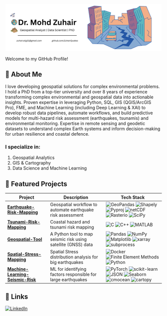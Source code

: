 ![Greetings! I am Mohd Zuhair](github-profile.png)

Welcome to my GitHub Profile!

## 🚀 About Me

I love developing geospatial solutions for complex environmental problems. I hold a PhD from a top-tier university and over 8 years of experience transforming complex environmental and geospatial data into actionable insights. Proven expertise in leveraging Python, SQL, GIS (QGIS/ArcGIS Pro), FME, and Machine Learning (including Deep Learning & XAI) to develop robust data pipelines, automate workflows, and build predictive models for multi-hazard risk assessment (earthquakes, tsunamis) and environmental monitoring. Expertise in remote sensing and geodetic datasets to understand complex Earth systems and inform decision-making for urban resilience and coastal defence.

### I specialize in:
1. Geospatial Analytics
2. GIS & Cartography
3. Data Science and Machine Learning

## 🔧 Featured Projects

| Project | Description | Tech Stack |
|---------|-------------|------------|
| [**Earthquake-Risk-Mapping**](https://github.com/ZuhairQuakes/StrainSeis-Correlation) | Geospatial workflow to automate earthquake risk assessment | ![GeoPandas](https://img.shields.io/badge/-GeoPandas-green?logo=geopandas&logoColor=white) ![Shapely](https://img.shields.io/badge/-Shapely-3178C6?logo=shapely&logoColor=white) ![Pyproj](https://img.shields.io/badge/-Pyproj-00457C?logo=proj&logoColor=white) ![netCDF](https://img.shields.io/badge/-netCDF-1D70B8?logo=unidata&logoColor=white) ![Rasterio](https://img.shields.io/badge/-Rasterio-6F4E37?logo=python&logoColor=white) ![SciPy](https://img.shields.io/badge/-SciPy-8CAAE6?logo=scipy&logoColor=white)
| [**Tsunami-Risk-Mapping**](https://github.com/ZuhairQuakes/Coastal-hazard-mapping) | Coastal hazard and tsunami risk mapping | ![C](https://img.shields.io/badge/-C-A8B9CC?logo=c&logoColor=white) ![C++](https://img.shields.io/badge/-C++-00599C?logo=c%2B%2B&logoColor=white) ![MATLAB](https://img.shields.io/badge/-MATLAB-0076A8?logo=mathworks&)
| [**Geospatial-Tool**](https://github.com/ZuhairQuakes/InSAR-GPS-StrainCalc/tree/main) | A Python tool to map seismic risk using satellite (GNSS) data | ![Pandas](https://img.shields.io/badge/-Pandas-150458?logo=pandas&logoColor=white) ![NumPy](https://img.shields.io/badge/-NumPy-013243?logo=numpy&logoColor=white) ![Matplotlib](https://img.shields.io/badge/-Matplotlib-008080?logo=matplotlib&logoColor=white) ![xarray](https://img.shields.io/badge/-xarray-0769AD?logo=python&logoColor=white) ![subprocess](https://img.shields.io/badge/-subprocess-4EAA25?logo=gnu-bash&logoColor=white)
| [**Spatial-Stress-Mapping**](https://github.com/ZuhairQuakes/GeoModel-HPC) | Spatial Stress distribution analysis for big earthquakes | ![Docker](https://img.shields.io/badge/-Docker-2496ED?logo=docker&logoColor=white) ![Finite Element Methods](https://img.shields.io/badge/-Finite%20Element%20Methods-8A2BE2?logo=python&logoColor=white) ![Python](https://img.shields.io/badge/-Python-3776AB?logo=python&logoColor=white)
| [**Machine-Learning-Seismic-Risk**](https://github.com/ZuhairQuakes/AI-Fault-Classification) | ML for identifying factors responsible for large earthquakes  | ![PyTorch](https://img.shields.io/badge/-PyTorch-red?logo=pytorch&logoColor=white) ![scikit-learn](https://img.shields.io/badge/-scikit--learn-F7931E?logo=scikit-learn&logoColor=white) ![JSON](https://img.shields.io/badge/-JSON-000000?logo=json&logoColor=white) ![Seaborn](https://img.shields.io/badge/-Seaborn-9F67FF?logo=python&logoColor=white) ![cmocean](https://img.shields.io/badge/-cmocean-1E90FF?logo=python&logoColor=white) ![cartopy](https://img.shields.io/badge/-cartopy-FF6F00?logo=cartopy&logoColor=white)


## 🔗 Links

[![LinkedIn](https://img.shields.io/badge/LinkedIn-Connect-blue)](https://www.linkedin.com/in/zuhairism/)
